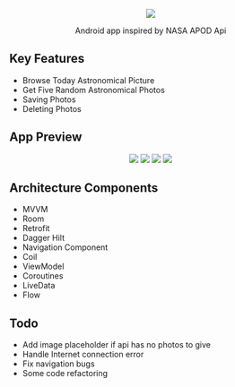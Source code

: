 
<p align="center">
  <img src="https://user-images.githubusercontent.com/85331232/154655207-ece45357-57bd-499a-a6de-e914a97adebc.png">
</p>
<p align="center">Android app inspired by NASA APOD Api</p>

## Key Features

- Browse Today Astronomical Picture
- Get Five Random Astronomical Photos
- Saving Photos
- Deleting Photos

## App Preview

<p align="center">
  <img src="https://user-images.githubusercontent.com/85331232/154659244-36e6f144-aed8-44d8-838f-0bf946937d67.jpg">
  <img src="https://user-images.githubusercontent.com/85331232/154659246-bab5325f-12a7-45f6-8d79-da3e04de67c0.jpg">
   <img src="https://user-images.githubusercontent.com/85331232/154659242-f022f40a-a647-451f-88a9-3978495531af.jpg">
  <img src="https://user-images.githubusercontent.com/85331232/154659593-61ffec01-4c8d-42a9-9b22-346fbf41bc12.jpg">
</p>

## Architecture Components

- MVVM
- Room
- Retrofit
- Dagger Hilt
- Navigation Component
- Coil 
- ViewModel
- Coroutines
- LiveData
- Flow


## Todo

- Add image placeholder if api has no photos to give
- Handle Internet connection error
- Fix navigation bugs
- Some code refactoring
